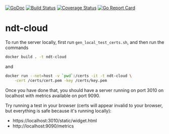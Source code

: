 [![GoDoc](https://godoc.org/github.com/m-lab/ndt-cloud?status.svg)](https://godoc.org/github.com/m-lab/ndt-cloud) [![Build Status](https://travis-ci.org/m-lab/ndt-cloud.svg?branch=master)](https://travis-ci.org/m-lab/ndt-cloud) [![Coverage Status](https://coveralls.io/repos/github/m-lab/ndt-cloud/badge.svg?branch=master)](https://coveralls.io/github/m-lab/ndt-cloud?branch=master) [![Go Report Card](https://goreportcard.com/badge/github.com/m-lab/ndt-cloud)](https://goreportcard.com/report/github.com/m-lab/ndt-cloud)

# ndt-cloud

To run the server locally, first run `gen_local_test_certs.sh`, and then run the
commands
```bash
docker build . -t ndt-cloud
```
and
```bash
docker run --net=host -v `pwd`:/certs -it -t ndt-cloud \
    -cert /certs/cert.pem -key /certs/key.pem
```

Once you have done that, you should have a server running on port 3010 on
localhost with metrics available on port 9090.

Try running a test in your browser (certs will appear invalid to your
browser, but everything is safe because it's running locally):

* https://localhost:3010/static/widget.html
* http://localhost:9090/metrics
